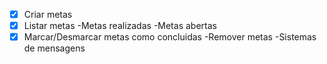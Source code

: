 - [x] Criar metas
- [x] Listar metas
  -Metas realizadas
  -Metas abertas
- [x] Marcar/Desmarcar metas como concluidas
-Remover metas
-Sistemas de mensagens